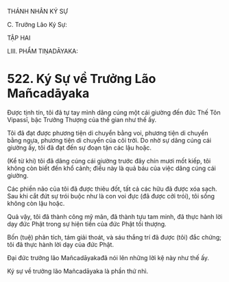THÁNH NHÂN KÝ SỰ

C. Trưởng Lão Ký Sự:

TẬP HAI

LIII. PHẨM TIṆADĀYAKA:

# 522. Ký Sự về Trưởng Lão Mañcadāyaka

Được tịnh tín, tôi đã tự tay mình dâng cúng một cái giường đến đức Thế Tôn Vipassī, bậc Trưởng Thượng của thế gian như thế ấy.

Tôi đã đạt được phương tiện di chuyển bằng voi, phương tiện di chuyển bằng ngựa, phương tiện di chuyển của cõi trời. Do nhờ sự dâng cúng cái giường ấy, tôi đã đạt đến sự đoạn tận các lậu hoặc.

(Kể từ khi) tôi đã dâng cúng cái giường trước đây chín mươi mốt kiếp, tôi không còn biết đến khổ cảnh; điều này là quả báu của việc dâng cúng cái giường.

Các phiền não của tôi đã được thiêu đốt, tất cả các hữu đã được xóa sạch. Sau khi cắt đứt sự trói buộc như là con voi đực (đã được cởi trói), tôi sống không còn lậu hoặc.

Quả vậy, tôi đã thành công mỹ mãn, đã thành tựu tam minh, đã thực hành lời dạy đức Phật trong sự hiện tiền của đức Phật tối thượng.

Bốn (tuệ) phân tích, tám giải thoát, và sáu thắng trí đã được (tôi) đắc chứng; tôi đã thực hành lời dạy của đức Phật.

Đại đức trưởng lão Mañcadāyakađã nói lên những lời kệ này như thế ấy.

Ký sự về trưởng lão Mañcadāyaka là phần thứ nhì.
